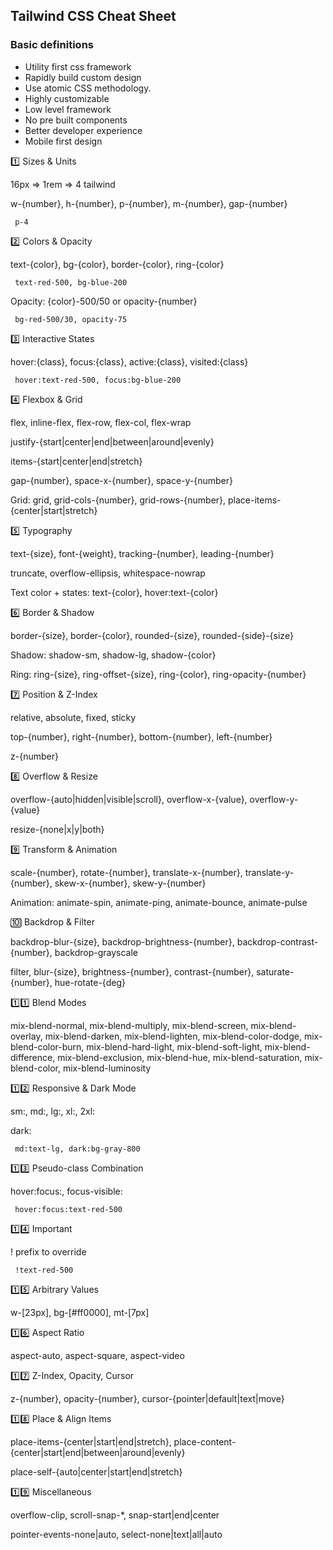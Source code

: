 ## Tailwind CSS Cheat Sheet
### Basic definitions
- Utility first css framework
- Rapidly build custom design
- Use atomic CSS methodology.
- Highly customizable
- Low level framework
- No pre built components
- Better developer experience
- Mobile first design

1️⃣ Sizes & Units

16px => 1rem => 4 tailwind

w-{number}, h-{number}, p-{number}, m-{number}, gap-{number}

`  p-4  `

2️⃣ Colors & Opacity

text-{color}, bg-{color}, border-{color}, ring-{color}

`  text-red-500, bg-blue-200  `

Opacity: {color}-500/50 or opacity-{number}

`  bg-red-500/30, opacity-75  `

3️⃣ Interactive States

hover:{class}, focus:{class}, active:{class}, visited:{class}

`  hover:text-red-500, focus:bg-blue-200  `

4️⃣ Flexbox & Grid

flex, inline-flex, flex-row, flex-col, flex-wrap

justify-{start|center|end|between|around|evenly}

items-{start|center|end|stretch}

gap-{number}, space-x-{number}, space-y-{number}

Grid: grid, grid-cols-{number}, grid-rows-{number}, place-items-{center|start|stretch}

5️⃣ Typography

text-{size}, font-{weight}, tracking-{number}, leading-{number}

truncate, overflow-ellipsis, whitespace-nowrap

Text color + states: text-{color}, hover:text-{color}

6️⃣ Border & Shadow

border-{size}, border-{color}, rounded-{size}, rounded-{side}-{size}

Shadow: shadow-sm, shadow-lg, shadow-{color}

Ring: ring-{size}, ring-offset-{size}, ring-{color}, ring-opacity-{number}

7️⃣ Position & Z-Index

relative, absolute, fixed, sticky

top-{number}, right-{number}, bottom-{number}, left-{number}

z-{number}

8️⃣ Overflow & Resize

overflow-{auto|hidden|visible|scroll}, overflow-x-{value}, overflow-y-{value}

resize-{none|x|y|both}

9️⃣ Transform & Animation

scale-{number}, rotate-{number}, translate-x-{number}, translate-y-{number}, skew-x-{number}, skew-y-{number}

Animation: animate-spin, animate-ping, animate-bounce, animate-pulse

🔟 Backdrop & Filter

backdrop-blur-{size}, backdrop-brightness-{number}, backdrop-contrast-{number}, backdrop-grayscale

filter, blur-{size}, brightness-{number}, contrast-{number}, saturate-{number}, hue-rotate-{deg}

1️⃣1️⃣ Blend Modes

mix-blend-normal, mix-blend-multiply, mix-blend-screen, mix-blend-overlay, mix-blend-darken, mix-blend-lighten, mix-blend-color-dodge, mix-blend-color-burn, mix-blend-hard-light, mix-blend-soft-light, mix-blend-difference, mix-blend-exclusion, mix-blend-hue, mix-blend-saturation, mix-blend-color, mix-blend-luminosity

1️⃣2️⃣ Responsive & Dark Mode

sm:, md:, lg:, xl:, 2xl:

dark:

`  md:text-lg, dark:bg-gray-800  `

1️⃣3️⃣ Pseudo-class Combination

hover:focus:, focus-visible:

`  hover:focus:text-red-500  `

1️⃣4️⃣ Important

! prefix to override

`  !text-red-500  `

1️⃣5️⃣ Arbitrary Values

w-[23px], bg-[#ff0000], mt-[7px]

1️⃣6️⃣ Aspect Ratio

aspect-auto, aspect-square, aspect-video

1️⃣7️⃣ Z-Index, Opacity, Cursor

z-{number}, opacity-{number}, cursor-{pointer|default|text|move}

1️⃣8️⃣ Place & Align Items

place-items-{center|start|end|stretch}, place-content-{center|start|end|between|around|evenly}

place-self-{auto|center|start|end|stretch}

1️⃣9️⃣ Miscellaneous

overflow-clip, scroll-snap-*, snap-start|end|center

pointer-events-none|auto, select-none|text|all|auto
